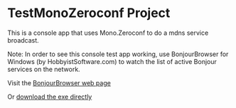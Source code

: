 # TestMonoZeroconf Project

This is a console app that uses Mono.Zeroconf to do a mdns service broadcast. 

Note: In order to see this console test app working, use BonjourBrowser for 
Windows (by HobbyistSoftware.com) to watch the list of active Bonjour services on the network.

Visit the [BonjourBrowser web page](https://hobbyistsoftware.com/bonjourbrowser)

Or [download the exe directly](https://hobbyistsoftware.com/Downloads/BonjourBrowser/BonjourBrowserSetup.exe)

